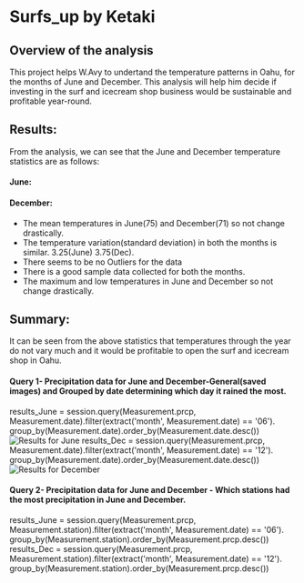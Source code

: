 # Surfs_up by Ketaki
## Overview of the analysis
This project helps W.Avy to undertand the temperature patterns in Oahu, for the months of June and December. This analysis will help him decide if investing in the surf and icecream shop business would be sustainable and profitable year-round.
## Results:
From the analysis, we can see that the June and December temperature statistics are as follows:
#### June:
#### December:
- The mean temperatures in June(75) and December(71) so not change drastically.
- The temperature variation(standard deviation) in both the months is similar. 3.25(June) 3.75(Dec).
- There seems to be no Outliers for the data 
- There is a good sample data collected for both the months.
- The maximum and low temperatures in June and December so not change drastically.
## Summary: 
It can be seen from the above statistics that temperatures through the year do not vary much and it would be profitable to open the surf and icecream shop in Oahu.
#### Query 1- Precipitation data for June and December-General(saved images) and Grouped by date determining which day it rained the most.
results_June = session.query(Measurement.prcp, Measurement.date).filter(extract('month', Measurement.date) == '06').\
group_by(Measurement.date).order_by(Measurement.date.desc())
![Results for June]()
results_Dec = session.query(Measurement.prcp, Measurement.date).filter(extract('month', Measurement.date) == '12').\
group_by(Measurement.date).order_by(Measurement.date.desc())
![Results for December]()
#### Query 2- Precipitation data for June and December - Which stations had the most precipitation in June and December.
results_June = session.query(Measurement.prcp, Measurement.station).filter(extract('month', Measurement.date) == '06').\
                group_by(Measurement.station).order_by(Measurement.prcp.desc())
results_Dec = session.query(Measurement.prcp, Measurement.station).filter(extract('month', Measurement.date) == '12').\
                group_by(Measurement.station).order_by(Measurement.prcp.desc())                
